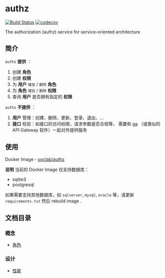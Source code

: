# authz

[![Build Status](https://travis-ci.com/ooclab/authz.svg?branch=master)](https://travis-ci.com/ooclab/authz)
[![codecov](https://codecov.io/gh/ooclab/authz/branch/master/graph/badge.svg)](https://codecov.io/gh/ooclab/authz)

The authorization (authz) service for service-oriented architecture


## 简介

`authz` **提供** ：

1. 创建 **角色**
2. 创建 **权限**
3. 为 **用户** `增加` / `删除` **角色**
4. 为 **角色** `增加` / `删除` **权限**
5. 查询 **用户** 是否拥有指定的 **权限**

`authz` **不提供** ：

1. **用户** 管理：创建、删除、更新、登录、退出、...
2. **接口** 校验：如接口的访问权限，请求参数是否合规等， 需要和 [ga](https://github.com/ooclab/ga) （或类似的 API Gateway 软件）一起对外提供服务


## 使用

Docker Image - [ooclab/authz](https://hub.docker.com/r/ooclab/authz/)

**说明** 当前的 Docker Image 仅支持数据库：
- sqlite3
- postgresql

如果需要支持其他数据库，如 `sqlserver`, `mysql`, `oracle` 等，请更新 `requirements.txt` 然后 rebuild image .


## 文档目录

### 概念

- [角色](./docs/roles.md)

### 设计

- [性能](./docs/design-performance.md)
